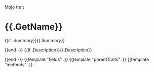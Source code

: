Mojo trait

# {{.GetName}}

{{if .Summary}}{{.Summary}}

{{end -}}
{{if .Description}}{{.Description}}

{{end -}}
{{template "fields" .}}
{{template "parentTraits" .}}
{{template "methods" .}}
